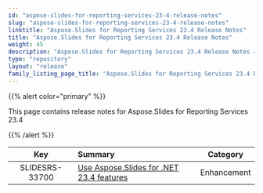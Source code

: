 ```yaml
---
id: "aspose-slides-for-reporting-services-23-4-release-notes"
slug: "aspose-slides-for-reporting-services-23-4-release-notes"
linktitle: "Aspose.Slides for Reporting Services 23.4 Release Notes"
title: "Aspose.Slides for Reporting Services 23.4 Release Notes"
weight: 45
description: "Aspose.Slides for Reporting Services 23.4 Release Notes – the latest updates and fixes."
type: "repository"
layout: "release"
family_listing_page_title: "Aspose.Slides for Reporting Services 23.4 Release Notes"
---
```


{{% alert color="primary" %}} 

This page contains release notes for Aspose.Slides for Reporting Services 23.4

{{% /alert %}} 

|**Key** |**Summary** |**Category** |
| :-: | :- | :-: |
|SLIDESRS-33700|[Use Aspose.Slides for .NET 23.4 features](/slides/net/release-notes/2023/aspose-slides-for-net-23-4-release-notes/)|Enhancement|


